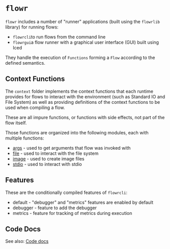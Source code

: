 # `flowr`

`flowr` includes a number of "runner" applications (built using the `flowrlib` library) for running flows:
- `flowrcli`to run flows from the command line
- `flowrgui`a flow runner with a graphical user interface (GUI) built using Iced

They handle the execution of `Functions` forming a `Flow` according to the defined semantics.

## Context Functions
The `context` folder implements the context functions that each runtime provides for flows to interact with the 
environment (such as Standard IO and File System) as well as providing definitions of the context functions 
to be used when compiling a flow.

These are all impure functions, or functions with side effects, not part of the flow itself.

Those functions are organized into the following modules, each with multiple functions:
* [args](src/bin/flowrcli/cli/args/args.md) - used to get arguments that flow was invoked with
* [file](src/bin/flowrcli/cli/file/file.md) - used to interact with the file system
* [image](src/bin/flowrcli/cli/image/image.md) - used to create image files
* [stdio](src/bin/flowrcli/cli/stdio/stdio.md) - used to interact with stdio

## Features
These are the conditionally compiled features of `flowrcli`:
- default - "debugger" and "metrics" features are enabled by default
- debugger - feature to add the debugger
- metrics - feature for tracking of metrics during execution

## Code Docs
See also: [Code docs](http://andrewdavidmackenzie.github.io/flow/code/doc/flowr/index.html)
